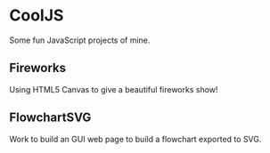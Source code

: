 CoolJS
======

Some fun JavaScript projects of mine.

## Fireworks

Using HTML5 Canvas to give a beautiful fireworks show!

## FlowchartSVG

Work to build an GUI web page to build a flowchart exported to SVG.
